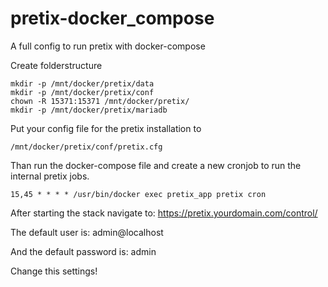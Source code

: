 # pretix-docker_compose
A full config to run pretix with docker-compose

Create folderstructure
```
mkdir -p /mnt/docker/pretix/data
mkdir -p /mnt/docker/pretix/conf
chown -R 15371:15371 /mnt/docker/pretix/ 
mkdir -p /mnt/docker/pretix/mariadb
```

Put your config file for the pretix installation to 
```
/mnt/docker/pretix/conf/pretix.cfg
```

Than run the docker-compose file and create a new cronjob to run the internal pretix jobs.

```
15,45 * * * * /usr/bin/docker exec pretix_app pretix cron
```

After starting the stack navigate to:
https://pretix.yourdomain.com/control/

The default user is: admin@localhost

And the default password is: admin

Change this settings!